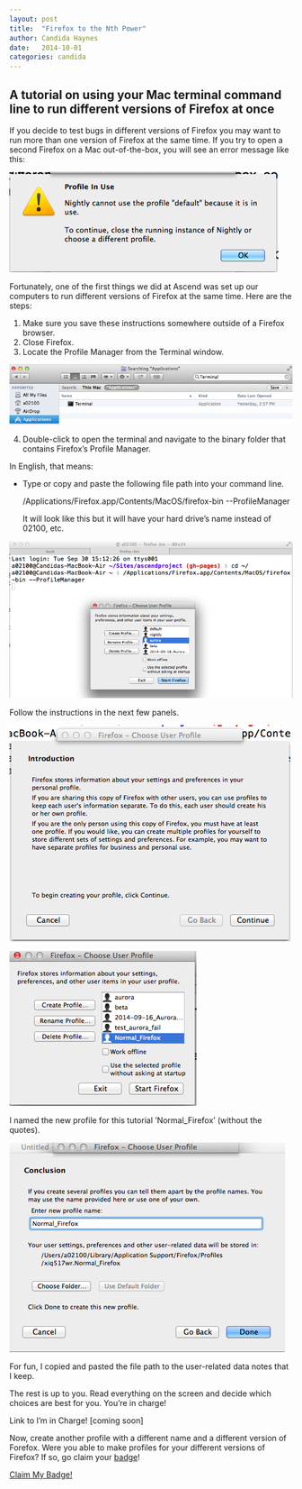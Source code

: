```yaml
---
layout: post
title:  "Firefox to the Nth Power"
author: Candida Haynes
date:   2014-10-01
categories: candida
---
```


## A tutorial on using your Mac terminal command line to run different versions of Firefox at once

If you decide to test bugs in different versions of Firefox you may want to run more than one version of Firefox at the same time. If you try to open a second Firefox on a Mac out-of-the-box, you will see an error message like this:

![Error message - Firefox is already open.](/participants/portland/candida/images/profile_dupe_error.png "You cannot open more than one Firefox.")

Fortunately, one of the first things we did at Ascend was set up our computers to run different versions of Firefox at the same time. Here are the steps:

1. Make sure you save these instructions somewhere outside of a Firefox browser. 
2. Close Firefox.
3. Locate the Profile Manager from the Terminal window.
  
![Profile Manager Screenshot](/participants/portland/candida/images/profile_find_terminal.png "Profile Manager")


4. Double-click to open the terminal and navigate to the binary folder that contains Firefox’s Profile Manager. 


In English, that means:
      
- Type or copy and paste the following file path into your command line.

  /Applications/Firefox.app/Contents/MacOS/firefox-bin --ProfileManager

  It will look like this but it will have your hard drive’s name instead of 02100, etc.

   
![Profile Manager Screen and Terminal Shot](/participants/portland/candida/images/terminal_open_profile_mgr.png "Profile Manager screen and terminal shot")


Follow the instructions in the next few panels.

![Profile Manager Screen and Terminal Shot](/participants/portland/candida/images/Intro_to_ffox.png "Introduction to Profile Manager screen")

![Screen with newly created profile](/participants/portland/candida/images/Normal_Firefox.png "the new profile")

I named the new profile for this tutorial ’Normal_Firefox’ (without the quotes).

![Conclusion - Naming the File](/participants/portland/candida/images/done_start_normal_firefox.png "I named the file Normal_Profile")

For fun, I copied and pasted the file path to the user-related data notes that I keep. 

The rest is up to you. Read everything on the screen and decide which choices are best for you. You’re in charge!

Link to I’m in Charge! [coming soon]



Now, create another profile with a different name and a different version of Forefox. Were you able to make profiles for your different versions of Firefox? If so, go claim your [badge](http://toolness.github.io/chicago-badge-studio/studio.html?bg=subtlepattern&bg-color=5270E9&bg-subtlepattern=back_pattern.png&bg-url=https%3A%2F%2Fgithub.com%2FTheLady%2Fascendproject%2Fblob%2F3699316001abfd3fd451d46ee3694d91cd641ed2%2Fparticipants%2Fportland%2Fcandida%2Fimages%2Fintro_to_ffox.png&glyph=noun&glyph-noun=Anchor.png&glyph-url=&glyph-scale=1.0&glyph-mask=true&glyph-mask-color=000000&gloss=true)!

[Claim My Badge!](http://toolness.github.io/chicago-badge-studio/studio.html?bg=subtlepattern&bg-color=5270E9&bg-subtlepattern=back_pattern.png&bg-url=https%3A%2F%2Fgithub.com%2FTheLady%2Fascendproject%2Fblob%2F3699316001abfd3fd451d46ee3694d91cd641ed2%2Fparticipants%2Fportland%2Fcandida%2Fimages%2Fintro_to_ffox.png&glyph=noun&glyph-noun=Anchor.png&glyph-url=&glyph-scale=1.0&glyph-mask=true&glyph-mask-color=000000&gloss=true)
